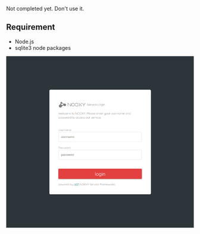 Not completed yet. Don't use it.

## Requirement
- Node.js
- sqlite3 node packages

![alt text](/imgs/login.png)
